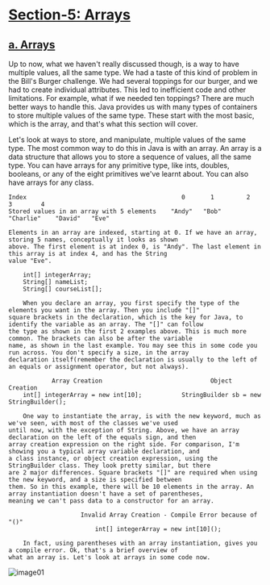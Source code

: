 # [Section-5: Arrays]()

## [a. Arrays]()

<p style="text-align: justify;"> </p>
Up to now, what we haven't really discussed though, is a way to have multiple values, 
all the same type. 
We had a taste of this kind of problem in the Bill's Burger challenge. 
We had several toppings for our burger, and we had to create individual attributes. 
This led to inefficient code and other limitations. 
For example, what if we needed ten toppings? 
There are much better ways to handle this. 
Java provides us with many types of containers to store multiple values of the same type. 
These start with the most basic, which is the array, and that's what this section will cover.

Let's look at ways to store, and manipulate, multiple values of the same type. 
The most common way to do this in Java is with an array. 
An array is a data structure that allows you to store a sequence of values, 
all the same type. 
You can have arrays for any primitive type, like ints, doubles, booleans, 
or any of the eight primitives we've learnt about. 
You can also have arrays for any class.



    Index                                           0       1         2            3        4
    Stored values in an array with 5 elements    "Andy"   "Bob"    "Charlie"    "David"   "Eve"

    Elements in an array are indexed, starting at 0. If we have an array, storing 5 names, conceptually it looks as shown
    above. The first element is at index 0, is "Andy". The last element in this array is at index 4, and has the String
    value "Eve".

        int[] integerArray;
        String[] nameList;
        String[] courseList[];

        When you declare an array, you first specify the type of the elements you want in the array. Then you include "[]"
    square brackets in the declaration, which is the key for Java, to identify the variable as an array. The "[]" can follow
    the type as shown in the first 2 examples above. This is much more common. The brackets can also be after the variable
    name, as shown in the last example. You may see this in some code you run across. You don't specify a size, in the array
    declaration itself(remember the declaration is usually to the left of an equals or assignment operator, but not always).

                Array Creation                              Object Creation
        int[] integerArray = new int[10];           StringBuilder sb = new StringBuilder();

        One way to instantiate the array, is with the new keyword, much as we've seen, with most of the classes we've used
    until now, with the exception of String. Above, we have an array declaration on the left of the equals sign, and then
    array creation expression on the right side. For comparison, I'm showing you a typical array variable declaration, and
    a class instance, or object creation expression, using the StringBuilder class. They look pretty similar, but there
    are 2 major differences. Square brackets "[]" are required when using the new keyword, and a size is specified between
    them. So in this example, there will be 10 elements in the array. An array instantiation doesn't have a set of parentheses,
    meaning we can't pass data to a constructor for an array.

                        Invalid Array Creation - Compile Error because of "()"
                            int[] integerArray = new int[10]();

        In fact, using parentheses with an array instantiation, gives you a compile error. Ok, that's a brief overview of
    what an array is. Let's look at arrays in some code now.

![image01]()


```java  

```
